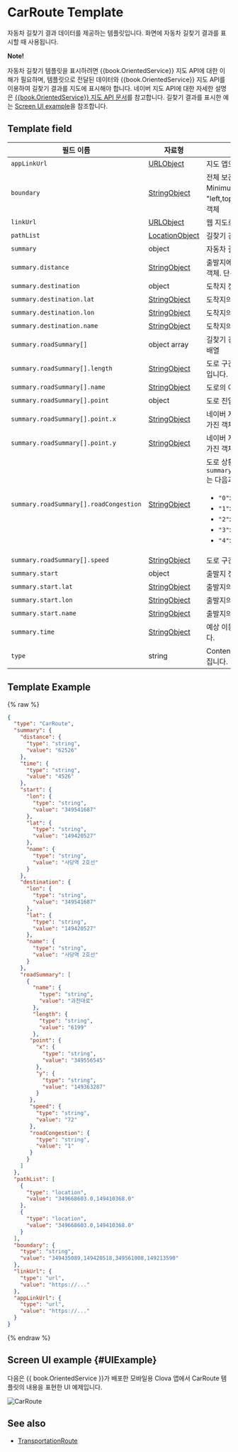 # CarRoute Template
자동차 길찾기 결과 데이터를 제공하는 템플릿입니다. 화면에 자동차 길찾기 결과를 표시할 때 사용됩니다.

<div class="note">
<p><strong>Note!</strong></p>
<p>자동차 길찾기 템플릿을 표시하려면 {{book.OrientedService}} 지도 API에 대한 이해가 필요하며, 템플릿으로 전달된 데이터와 {{book.OrientedService}} 지도 API를 이용하여 길찾기 결과를 지도에 표시해야 합니다. 네이버 지도 API에 대한 자세한 설명은 <a href="https://navermaps.github.io/maps.js/docs/">{{book.OrientedService}} 지도 API 문서</a>를 참고합니다. 길찾기 결과를 표시한 예는 <a href="#UIExample">Screen UI example</a>을 참조합니다.</p>
</div>

## Template field

| 필드 이름       | 자료형    | 필드 설명                     |
|---------------|---------|-----------------------------|
| `appLinkUrl`                           | [URLObject](/CIC/References/ContentTemplates/Shared_Objects.md#URLObject)       | 지도 앱으로 이동하는 URL 정보가 담긴 객체  |
| `boundary`                             | [StringObject](/CIC/References/ContentTemplates/Shared_Objects.md#StringObject) | 전체 보간점을 포함하고 있는 사각의 영역(MBR, Minimum Bounding Rectangle)을 "left,top,right,bottom" 형태의 문자열로 표현한 객체 |
| `linkUrl`                              | [URLObject](/CIC/References/ContentTemplates/Shared_Objects.md#URLObject)       | 웹 지도로 이동하는 URL 정보가 담긴 객체   |
| `pathList`                             | [LocationObject](/CIC/References/ContentTemplates/Shared_Objects.md#LocationObject) | 길찾기 경로의 구간점 정보가 있는 객체 배열 |
| `summary`                              | object | 자동차 길찾기 결과의 요약 정보를 담고 있는 객체 |
| `summary.distance`                     | [StringObject](/CIC/References/ContentTemplates/Shared_Objects.md#StringObject) | 출발지에서 도착지까지의 이동 거리 정보가 담긴 객체. 단위는 미터(m)입니다. |
| `summary.destination`                  | object | 도착지 정보를 담고 있는 객체 |
| `summary.destination.lat`              | [StringObject](/CIC/References/ContentTemplates/Shared_Objects.md#StringObject) | 도착지의 위도 정보가 담긴 객체 |
| `summary.destination.lon`              | [StringObject](/CIC/References/ContentTemplates/Shared_Objects.md#StringObject) | 도착지의 경도 정보가 담긴 객체 |
| `summary.destination.name`             | [StringObject](/CIC/References/ContentTemplates/Shared_Objects.md#StringObject) | 도착지의 이름 정보가 담긴 객체 |
| `summary.roadSummary[]`                | object array | 길찾기 경로 내 도로 요약 정보를 담고 있는 객체 배열 |
| `summary.roadSummary[].length`         | [StringObject](/CIC/References/ContentTemplates/Shared_Objects.md#StringObject) | 도로 구간 길이 정보가 담긴 객체. 단위는 미터(m)입니다. |
| `summary.roadSummary[].name`           | [StringObject](/CIC/References/ContentTemplates/Shared_Objects.md#StringObject) | 도로의 이름 정보가 담긴 객체 |
| `summary.roadSummary[].point`          | object | 도로 진입 좌표 정보를 담고 있는 객체 |
| `summary.roadSummary[].point.x`        | [StringObject](/CIC/References/ContentTemplates/Shared_Objects.md#StringObject) | 네이버 지도에서 도로 진입 지점의 X 좌표 정보를 가진 객체 |
| `summary.roadSummary[].point.y`        | [StringObject](/CIC/References/ContentTemplates/Shared_Objects.md#StringObject) | 네이버 지도에서 도로 진입 지점의 Y 좌표 정보를 가진 객체 |
| `summary.roadSummary[].roadCongestion` | [StringObject](/CIC/References/ContentTemplates/Shared_Objects.md#StringObject) | 도로 상황 정보가 담긴 객체. `summary.roadSummary.roadCongestion.value`는 다음과 같은 값을 가질 수 있습니다. <ul><li><code>"0"</code>: 미수신</li><li><code>"1"</code>: 원활</li><li><code>"2"</code>: 서행</li><li><code>"3"</code>: 지체</li><li><code>"4"</code>: 정체</li></ul> |
| `summary.roadSummary[].speed`          | [StringObject](/CIC/References/ContentTemplates/Shared_Objects.md#StringObject) | 도로 구간의 평균 속도 정보가 담긴 객체 |
| `summary.start`                        | object | 출발지 정보를 담고 있는 객체 |
| `summary.start.lat`                    | [StringObject](/CIC/References/ContentTemplates/Shared_Objects.md#StringObject) | 출발지의 위도 정보가 담긴 객체 |
| `summary.start.lon`                    | [StringObject](/CIC/References/ContentTemplates/Shared_Objects.md#StringObject) | 출발지의 경도 정보가 담긴 객체 |
| `summary.start.name`                   | [StringObject](/CIC/References/ContentTemplates/Shared_Objects.md#StringObject) | 출발지의 이름 정보가 담긴 객체 |
| `summary.time`                         | [StringObject](/CIC/References/ContentTemplates/Shared_Objects.md#StringObject) | 예상 이동 시간 정보가 담긴 객체. 단위는 분입니다. |
| `type`                                 | string | Content template 구분자. `"CarRoute"` 값을 가집니다. |

## Template Example

{% raw %}
```json
{
  "type": "CarRoute",
  "summary": {
    "distance": {
      "type": "string",
      "value": "62526"
    },
    "time": {
      "type": "string",
      "value": "4526"
    },
    "start": {
      "lon": {
        "type": "string",
        "value": "349541687"
      },
      "lat": {
        "type": "string",
        "value": "149420527"
      },
      "name": {
        "type": "string",
        "value": "사당역 2호선"
      }
    },
    "destination": {
      "lon": {
        "type": "string",
        "value": "349541687"
      },
      "lat": {
        "type": "string",
        "value": "149420527"
      },
      "name": {
        "type": "string",
        "value": "사당역 2호선"
      }
    },
    "roadSummary": [
      {
        "name": {
          "type": "string",
          "value": "과천대로"
        },
        "length": {
          "type": "string",
          "value": "6199"
        },
       "point": {
         "x": {
           "type": "string",
           "value": "349556545"
         },
         "y": {
           "type": "string",
           "value": "149363287"
         }
       },
       "speed": {
         "type": "string",
         "value": "72"
       },
       "roadCongestion": {
         "type": "string",
         "value": "1"
       }
      }
    ]
  },
  "pathList": [
    {
      "type": "location",
      "value": "349668603.0,149410368.0"
    },
    {
      "type": "location",
      "value": "349668603.0,149410368.0"
    }
  ],
  "boundary": {
    "type": "string",
    "value": "349435089,149420518,349561008,149213590"
  },
  "linkUrl": {
    "type": "url",
    "value": "https://..."
  },
  "appLinkUrl": {
    "type": "url",
    "value": "https://..."
  }
}
```
{% endraw %}

## Screen UI example {#UIExample}
다음은 {{ book.OrientedService }}가 배포한 모바일용 Clova 앱에서 CarRoute 템플릿의 내용을 표현한 UI 예제입니다.

![CarRoute](/CIC/Resources/Images/Content-Template-CarRoute.png)

## See also
* [TransportationRoute](/CIC/References/ContentTemplates/TransportationRoute.md)
